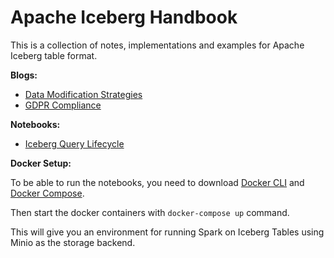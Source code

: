 # Apache Iceberg Handbook

This is a collection of notes, implementations and examples for Apache Iceberg table format. 

**Blogs:**
- [Data Modification Strategies](./learn/data-modification-strategies.md)
- [GDPR Compliance](./learn/gpdr-compliance.md)

**Notebooks:**
- [Iceberg Query Lifecycle](./notebooks/iceberg_query_lifecycle.ipynb)

**Docker Setup:**

To be able to run the notebooks, you need to download [Docker CLI](https://docs.docker.com/get-started/get-docker/) and [Docker Compose](https://github.com/docker-archive/compose-cli/blob/main/INSTALL.md).

Then start the docker containers with `docker-compose up` command.

This will give you an environment for running Spark on Iceberg Tables using Minio as the storage backend.